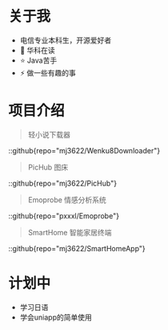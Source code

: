 # 关于我

- 电信专业本科生，开源爱好者
- 🌱 华科在读
- ⭐ Java苦手
- ⚡ 做一些有趣的事

# 项目介绍

>轻小说下载器

::github{repo="mj3622/Wenku8Downloader"}

>
> PicHub 图床

::github{repo="mj3622/PicHub"}

> Emoprobe 情感分析系统

::github{repo="pxxxl/Emoprobe"}

> SmartHome 智能家居终端

::github{repo="mj3622/SmartHomeApp"}

# 计划中

- 学习日语
- 学会uniapp的简单使用

